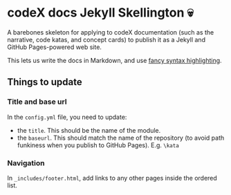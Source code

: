# codeX docs Jekyll Skellington :skull:

A barebones skeleton for applying to codeX documentation (such as the narrative, code katas, and concept cards) to publish it as a Jekyll and GitHub Pages-powered web site.

This lets us write the docs in Markdown, and use [fancy syntax highlighting](http://jekyllrb.com/docs/templates/#code-snippet-highlighting).

## Things to update

### Title and base url

In the `config.yml` file, you need to update:

* the `title`. This should be the name of the module.
* the `baseurl`. This should match the name of the repository (to avoid path funkiness when you publish to GitHub Pages). E.g. `\kata`

### Navigation

In `_includes/footer.html`, add links to any other pages inside the ordered list.
